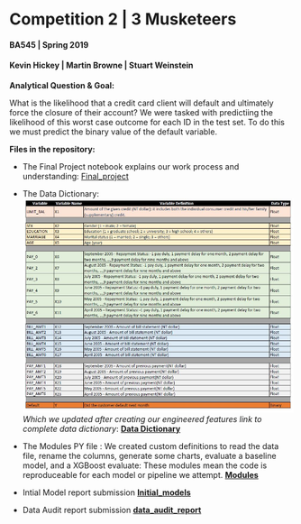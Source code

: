 # Competition 2 | 3 Musketeers
#### BA545 | Spring 2019 
#### Kevin Hickey | Martin Browne | Stuart Weinstein

**Analytical Question & Goal:**

What is the likelihood that a credit card client will default and ultimately force the closure of their account?  We were tasked with predictiing the likelihood of this worst case outcome for each ID in the test set.  To do this we must predict the binary value of the default variable.



**Files in the repository:**

- The Final Project notebook explains our work process and understanding: [Final_project](Final_project.ipynb)


- The Data Dictionary: **![](Data_Dictionary_picture.JPG)**
*Which we updated after creating our engineered features link to complete data dictionary*:  **[Data Dictionary](complete_data_dic.xlsx)** 


 - The Modules PY file : We created custom definitions to read the data file, rename the columns, generate some charts, evaluate a baseline model, and a XGBoost evaluate: These modules  mean the code is reproduceable for each model or pipeline we attempt.  **[Modules](Modules.py)** 
 
 - Intial Model report submission **[Initial_models](Initial_models.ipynb)** 
 - Data Audit report submission **[data_audit_report](data_audit_report.ipynb)**
 
 